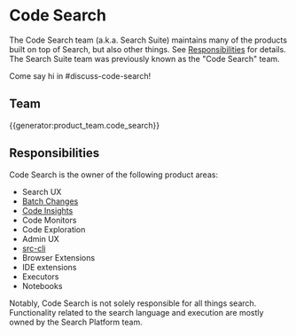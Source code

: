 # Code Search

The Code Search team (a.k.a. Search Suite) maintains many of the products built on top of Search,
but also other things. See [Responsibilities](#responsibilities) for
details. The Search Suite team was previously known as the "Code Search" team.

Come say hi in #discuss-code-search!

## Team

{{generator:product_team.code_search}}

## Responsibilities

Code Search is the owner of the following product areas:

- Search UX
- [Batch Changes](./batch-changes/index.md)
- [Code Insights](./code-insights/index.md)
- Code Monitors
- Code Exploration
- Admin UX
- [src-cli](https://github.com/sourcegraph/src-cli)
- Browser Extensions
- IDE extensions
- Executors
- Notebooks

Notably, Code Search is not solely responsible for all things search.
Functionality related to the search language and execution are mostly owned by the Search Platform team.
